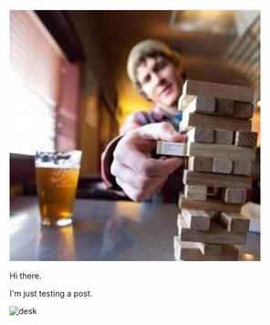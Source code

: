 ![testimage](https://github.com/brianscherer/brianscherer.github.io/blob/master/images/me.jpeg)

Hi there. 

I'm just testing a post.

![desk](https://cloud.githubusercontent.com/assets/1424573/3378137/abac6d7c-fbe6-11e3-8e09-55745b6a8176.png)
